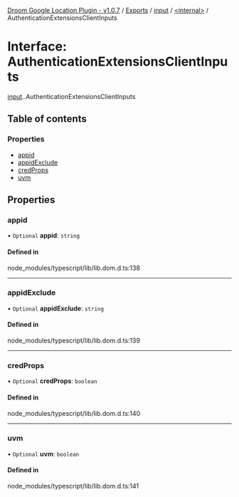 [Droom Google Location Plugin - v1.0.7](../README.md) / [Exports](../modules.md) / [input](../modules/input.md) / [<internal\>](../modules/input._internal_.md) / AuthenticationExtensionsClientInputs

# Interface: AuthenticationExtensionsClientInputs

[input](../modules/input.md).[<internal>](../modules/input._internal_.md).AuthenticationExtensionsClientInputs

## Table of contents

### Properties

- [appid](input._internal_.AuthenticationExtensionsClientInputs.md#appid)
- [appidExclude](input._internal_.AuthenticationExtensionsClientInputs.md#appidexclude)
- [credProps](input._internal_.AuthenticationExtensionsClientInputs.md#credprops)
- [uvm](input._internal_.AuthenticationExtensionsClientInputs.md#uvm)

## Properties

### appid

• `Optional` **appid**: `string`

#### Defined in

node_modules/typescript/lib/lib.dom.d.ts:138

___

### appidExclude

• `Optional` **appidExclude**: `string`

#### Defined in

node_modules/typescript/lib/lib.dom.d.ts:139

___

### credProps

• `Optional` **credProps**: `boolean`

#### Defined in

node_modules/typescript/lib/lib.dom.d.ts:140

___

### uvm

• `Optional` **uvm**: `boolean`

#### Defined in

node_modules/typescript/lib/lib.dom.d.ts:141
